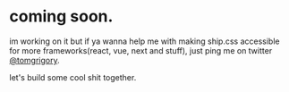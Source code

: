 # coming soon. 
im working on it but if ya wanna help me with making ship.css accessible for more frameworks(react, vue, next and stuff), just ping me on twitter [@tomgrigory](https://twitter.com/tomgrigory). 

let's build some cool shit together.


